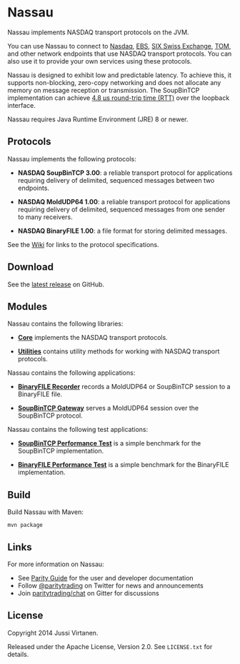 # Nassau

Nassau implements NASDAQ transport protocols on the JVM.

You can use Nassau to connect to [Nasdaq][], [EBS][], [SIX Swiss Exchange][],
[TOM][], and other network endpoints that use NASDAQ transport protocols. You
can also use it to provide your own services using these protocols.

  [Nasdaq]: http://nasdaq.com
  [EBS]: http://ebs.com
  [SIX Swiss Exchange]: http://six-swiss-exchange.com
  [TOM]: http://tommtf.eu

Nassau is designed to exhibit low and predictable latency. To achieve this, it
supports non-blocking, zero-copy networking and does not allocate any memory
on message reception or transmission. The SoupBinTCP implementation can
achieve [4.8 µs round-trip time (RTT)](tests/soupbintcp-perf-test) over the
loopback interface.

Nassau requires Java Runtime Environment (JRE) 8 or newer.

## Protocols

Nassau implements the following protocols:

- **NASDAQ SoupBinTCP 3.00**: a reliable transport protocol for applications
  requiring delivery of delimited, sequenced messages between two endpoints.

- **NASDAQ MoldUDP64 1.00**: a reliable transport protocol for applications
  requiring delivery of delimited, sequenced messages from one sender to many
  receivers.

- **NASDAQ BinaryFILE 1.00**: a file format for storing delimited messages.

See the [Wiki][] for links to the protocol specifications.

  [Wiki]: https://github.com/paritytrading/nassau/wiki/

## Download

See the [latest release][] on GitHub.

  [latest release]: https://github.com/paritytrading/nassau/releases/latest


Modules
-------

Nassau contains the following libraries:

- [**Core**](libraries/core) implements the NASDAQ transport protocols.

- [**Utilities**](libraries/util) contains utility methods for working with
  NASDAQ transport protocols.

Nassau contains the following applications:

- [**BinaryFILE Recorder**](applications/binaryfile-recorder) records a
  MoldUDP64 or SoupBinTCP session to a BinaryFILE file.

- [**SoupBinTCP Gateway**](applications/soupbintcp-gateway) serves a MoldUDP64
  session over the SoupBinTCP protocol.

Nassau contains the following test applications:

- [**SoupBinTCP Performance Test**](tests/soupbintcp-perf-test) is a simple
  benchmark for the SoupBinTCP implementation.

- [**BinaryFILE Performance Test**](tests/binaryfile-perf-test) is a simple
  benchmark for the BinaryFILE implementation.


## Build

Build Nassau with Maven:

```
mvn package
```

## Links

For more information on Nassau:

- See [Parity Guide](https://github.com/paritytrading/documentation) for the
  user and developer documentation
- Follow [@paritytrading](https://twitter.com/paritytrading) on Twitter for
  news and announcements
- Join [paritytrading/chat](https://gitter.im/paritytrading/chat) on Gitter
  for discussions

## License

Copyright 2014 Jussi Virtanen.

Released under the Apache License, Version 2.0. See `LICENSE.txt` for details.
